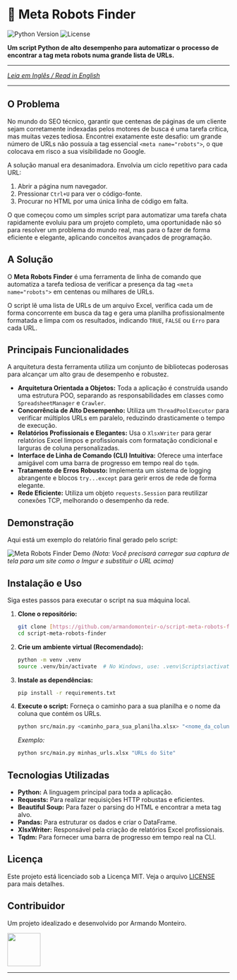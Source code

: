 # 🤖 Meta Robots Finder

![Python Version](https://img.shields.io/badge/python-3.9+-blue.svg)
![License](https://img.shields.io/badge/license-MIT-green.svg)

**Um script Python de alto desempenho para automatizar o processo de encontrar a tag meta robots numa grande lista de URLs.**

---

_[Leia em Inglês / Read in English](README.md)_

---

## O Problema

No mundo do SEO técnico, garantir que centenas de páginas de um cliente sejam corretamente indexadas pelos motores de busca é uma tarefa crítica, mas muitas vezes tediosa. Encontrei exatamente este desafio: um grande número de URLs não possuía a tag essencial `<meta name="robots">`, o que colocava em risco a sua visibilidade no Google.

A solução manual era desanimadora. Envolvia um ciclo repetitivo para cada URL:

1.  Abrir a página num navegador.
2.  Pressionar `Ctrl+U` para ver o código-fonte.
3.  Procurar no HTML por uma única linha de código em falta.

O que começou como um simples script para automatizar uma tarefa chata rapidamente evoluiu para um projeto completo, uma oportunidade não só para resolver um problema do mundo real, mas para o fazer de forma eficiente e elegante, aplicando conceitos avançados de programação.

## A Solução

O **Meta Robots Finder** é uma ferramenta de linha de comando que automatiza a tarefa tediosa de verificar a presença da tag `<meta name="robots">` em centenas ou milhares de URLs.

O script lê uma lista de URLs de um arquivo Excel, verifica cada um de forma concorrente em busca da tag e gera uma planilha profissionalmente formatada e limpa com os resultados, indicando `TRUE`, `FALSE` ou `Erro` para cada URL.

## Principais Funcionalidades

A arquitetura desta ferramenta utiliza um conjunto de bibliotecas poderosas para alcançar um alto grau de desempenho e robustez.

- **Arquitetura Orientada a Objetos:** Toda a aplicação é construída usando uma estrutura POO, separando as responsabilidades em classes como `SpreadsheetManager` e `Crawler`.
- **Concorrência de Alto Desempenho:** Utiliza um `ThreadPoolExecutor` para verificar múltiplos URLs em paralelo, reduzindo drasticamente o tempo de execução.
- **Relatórios Profissionais e Elegantes:** Usa o `XlsxWriter` para gerar relatórios Excel limpos e profissionais com formatação condicional e larguras de coluna personalizadas.
- **Interface de Linha de Comando (CLI) Intuitiva:** Oferece uma interface amigável com uma barra de progresso em tempo real do `tqdm`.
- **Tratamento de Erros Robusto:** Implementa um sistema de logging abrangente e blocos `try...except` para gerir erros de rede de forma elegante.
- **Rede Eficiente:** Utiliza um objeto `requests.Session` para reutilizar conexões TCP, melhorando o desempenho da rede.

## Demonstração

Aqui está um exemplo do relatório final gerado pelo script:

![Meta Robots Finder Demo](https://imgur.com/a/5V4FsFB)
_(Nota: Você precisará carregar sua captura de tela para um site como o Imgur e substituir o URL acima)_

## Instalação e Uso

Siga estes passos para executar o script na sua máquina local.

1.  **Clone o repositório:**

    ```bash
    git clone [https://github.com/armandomonteir-o/script-meta-robots-finder](https://github.com/armandomonteir-o/script-meta-robots-finder)
    cd script-meta-robots-finder
    ```

2.  **Crie um ambiente virtual (Recomendado):**

    ```bash
    python -m venv .venv
    source .venv/bin/activate  # No Windows, use: .venv\Scripts\activate
    ```

3.  **Instale as dependências:**

    ```bash
    pip install -r requirements.txt
    ```

4.  **Execute o script:**
    Forneça o caminho para a sua planilha e o nome da coluna que contém os URLs.
    ```bash
    python src/main.py <caminho_para_sua_planilha.xlsx> "<nome_da_coluna>"
    ```
    _Exemplo:_
    ```bash
    python src/main.py minhas_urls.xlsx "URLs do Site"
    ```

## Tecnologias Utilizadas

- **Python:** A linguagem principal para toda a aplicação.
- **Requests:** Para realizar requisições HTTP robustas e eficientes.
- **Beautiful Soup:** Para fazer o parsing do HTML e encontrar a meta tag alvo.
- **Pandas:** Para estruturar os dados e criar o DataFrame.
- **XlsxWriter:** Responsável pela criação de relatórios Excel profissionais.
- **Tqdm:** Para fornecer uma barra de progresso em tempo real na CLI.

## Licença

Este projeto está licenciado sob a Licença MIT. Veja o arquivo [LICENSE](LICENSE) para mais detalhes.

## Contribuidor

Um projeto idealizado e desenvolvido por Armando Monteiro.

<a href="https://github.com/armandomonteir-o">
  <img src="https://avatars.githubusercontent.com/u/141039211?v=4" width="75" height="75">
</a>

---
